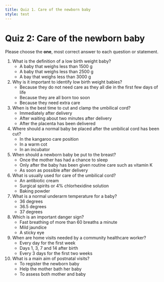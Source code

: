 ```yaml
---
title: Quiz 1. Care of the newborn baby
style: test
---
```


# Quiz 2: Care of the newborn baby

Please choose the **one**, most correct answer to each question or statement.

1. What is the definition of a low birth weight baby?
	-	A baby that weighs less than 1500 g
	+	A baby that weighs less than 2500 g
	-	A bay that weighs less than 3000 g
2.	Why is it important to identify low birth weight babies?
	-	Because they do not need care as they all die in the first few days of life
	-	Because they are all born too soon
	+	Because they need extra care
3.	When is the best time to cut and clamp the umbilical cord?
	-	Immediately after delivery
	+	After waiting about two minutes after delivery
	-	After the placenta has been delivered
4.	Where should a normal baby be placed after the umbilical cord has been cut?
	+	In the kangaroo care position
	-	In a warm cot
	-	In an incubator
5.	When should a newborn baby be put to the breast?
	-	Once the mother has had a chance to sleep
	-	Only after the baby has been given routine care such as vitamin K
	+	As soon as possible after delivery
6.	What is usually used for care of the umbilical cord?
	-	An antibiotic cream
	+	Surgical spirits or 4% chlorhexidine solution
	-	Baking powder
7.	What is a normal underarm temperature for a baby?
	-	36 degrees
	+	36.5 degrees
	-	37 degrees
8.	Which is an important danger sign?
	+	Fast breathing of more than 60 breaths a minute
	-	Mild jaundice
	-	A sticky eye
9.	When are home visits needed by a community healthcare worker?
	-	Every day for the first week
	+	Days 1, 3, 7 and 14 after birth
	-	Every 3 days for the first two weeks
10.	What is a main aim of postnatal visits?
	-	To register the newborn baby
	-	Help the mother bath her baby
	+	To assess both mother and baby